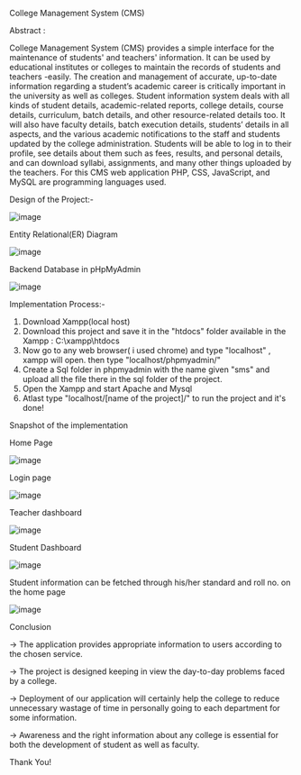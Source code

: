 College Management System (CMS)                                                                                                                           

Abstract : 

College Management System (CMS) provides a simple interface for the maintenance of students' and teachers' information. It can be used by educational institutes or colleges to maintain the records of students and teachers -easily. The creation and management of accurate, up-to-date information regarding a student’s academic career is critically important in the university as well as colleges. Student information system deals with all kinds of student details, academic-related reports, college details, course details, curriculum, batch details, and other resource-related details too. It will also have faculty details, batch execution details, students’ details in all aspects, and the various academic notifications to the staff and students updated by the college administration. Students will be able to log in to their profile, see details about them such as fees, results, and personal details, and can download syllabi, assignments, and many other things uploaded by the teachers. For this CMS web application PHP, CSS, JavaScript, and MySQL are programming languages used.

Design of the Project:-

![image](https://github.com/Rachana-15/College-Management-System-using-PHP/assets/91749520/cde6764e-dec7-4888-8fb5-153afc3a1d7c)

Entity Relational(ER)  Diagram 

![image](https://github.com/Rachana-15/College-Management-System-using-PHP/assets/91749520/9a7804a0-3a8d-40f2-bcbf-5a7504506d03)

Backend Database in pHpMyAdmin

![image](https://github.com/Rachana-15/College-Management-System-using-PHP/assets/91749520/bf70cf86-13de-4a30-9c9c-ec759bb8a4de)

Implementation Process:-
1. Download Xampp(local host)
2. Download this project and save it in the "htdocs" folder available in the Xampp : C:\xampp\htdocs
3. Now go to any web browser( i used chrome) and type "localhost" , xampp will open. then type "localhost/phpmyadmin/"
4. Create a Sql folder in phpmyadmin with the name given "sms" and upload all the file there in the sql folder of the project.
5. Open the Xampp and start Apache and Mysql
6. Atlast type "localhost/[name of the project]/" to run the project
and it's done!

Snapshot of the implementation

Home Page

![image](https://github.com/Rachana-15/College-Management-System-using-PHP/assets/91749520/82114081-657d-4fb4-9779-509aaf7adb94)

Login page

![image](https://github.com/Rachana-15/College-Management-System-using-PHP/assets/91749520/9bbd0289-6560-4614-aedd-44114739fe90)

Teacher dashboard

![image](https://github.com/Rachana-15/College-Management-System-using-PHP/assets/91749520/ecb70f86-3899-45c0-9a73-5998d00feac4)

Student Dashboard

![image](https://github.com/Rachana-15/College-Management-System-using-PHP/assets/91749520/57d09b67-0e83-4a8d-8df5-27f5db34bfb4)

Student information can be fetched through his/her standard and roll no. on the home page

![image](https://github.com/Rachana-15/College-Management-System-using-PHP/assets/91749520/bf9d290b-07d3-4fe7-9233-bd8fba0e428f)

Conclusion

 -> The application provides appropriate information to users according to the chosen service.
 
 -> The project is designed keeping in view the day-to-day problems faced by a college. 
 
 -> Deployment of our application will certainly help the college to reduce unnecessary wastage of time in personally going to each department 
    for some information.
    
 -> Awareness and the right information about any college is essential for both the development of student as well as faculty.
 

Thank You!


 
